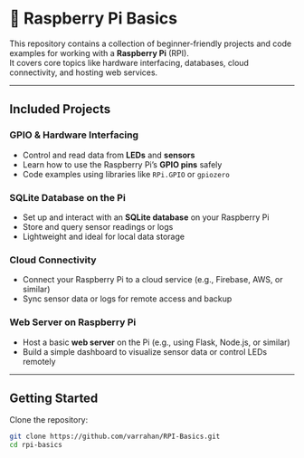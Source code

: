 # 🐧 Raspberry Pi Basics

This repository contains a collection of beginner-friendly projects and code examples for working with a **Raspberry Pi** (RPI).  
It covers core topics like hardware interfacing, databases, cloud connectivity, and hosting web services.

---

## Included Projects

### GPIO & Hardware Interfacing
- Control and read data from **LEDs** and **sensors**
- Learn how to use the Raspberry Pi’s **GPIO pins** safely
- Code examples using libraries like `RPi.GPIO` or `gpiozero`

### SQLite Database on the Pi
- Set up and interact with an **SQLite database** on your Raspberry Pi
- Store and query sensor readings or logs
- Lightweight and ideal for local data storage

### Cloud Connectivity
- Connect your Raspberry Pi to a cloud service (e.g., Firebase, AWS, or similar)
- Sync sensor data or logs for remote access and backup

### Web Server on Raspberry Pi
- Host a basic **web server** on the Pi (e.g., using Flask, Node.js, or similar)
- Build a simple dashboard to visualize sensor data or control LEDs remotely

---

## Getting Started

Clone the repository:
```bash
git clone https://github.com/varrahan/RPI-Basics.git
cd rpi-basics
